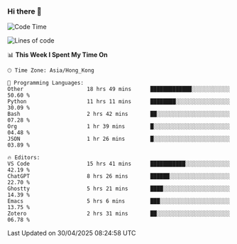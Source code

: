 ### Hi there 👋

<!--
**nicehiro/nicehiro** is a ✨ _special_ ✨ repository because its `README.md` (this file) appears on your GitHub profile.

Here are some ideas to get you started:

- 🔭 I’m currently working on ...
- 🌱 I’m currently learning ...
- 👯 I’m looking to collaborate on ...
- 🤔 I’m looking for help with ...
- 💬 Ask me about ...
- 📫 How to reach me: ...
- 😄 Pronouns: ...
- ⚡ Fun fact: ...
-->

<!--START_SECTION:waka-->
![Code Time](http://img.shields.io/badge/Code%20Time-602%20hrs%2057%20mins-blue)

![Lines of code](https://img.shields.io/badge/From%20Hello%20World%20I%27ve%20Written-1.7%20million%20lines%20of%20code-blue)

📊 **This Week I Spent My Time On** 

```text
🕑︎ Time Zone: Asia/Hong_Kong

💬 Programming Languages: 
Other                    18 hrs 49 mins      █████████████░░░░░░░░░░░░   50.60 % 
Python                   11 hrs 11 mins      ████████░░░░░░░░░░░░░░░░░   30.09 % 
Bash                     2 hrs 42 mins       ██░░░░░░░░░░░░░░░░░░░░░░░   07.28 % 
Org                      1 hr 39 mins        █░░░░░░░░░░░░░░░░░░░░░░░░   04.48 % 
JSON                     1 hr 26 mins        █░░░░░░░░░░░░░░░░░░░░░░░░   03.89 % 

🔥 Editors: 
VS Code                  15 hrs 41 mins      ███████████░░░░░░░░░░░░░░   42.19 % 
ChatGPT                  8 hrs 26 mins       ██████░░░░░░░░░░░░░░░░░░░   22.70 % 
Ghostty                  5 hrs 21 mins       ████░░░░░░░░░░░░░░░░░░░░░   14.39 % 
Emacs                    5 hrs 6 mins        ███░░░░░░░░░░░░░░░░░░░░░░   13.75 % 
Zotero                   2 hrs 31 mins       ██░░░░░░░░░░░░░░░░░░░░░░░   06.78 % 
```


 Last Updated on 30/04/2025 08:24:58 UTC
<!--END_SECTION:waka-->

